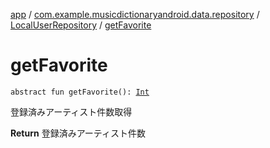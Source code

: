 [app](../../index.md) / [com.example.musicdictionaryandroid.data.repository](../index.md) / [LocalUserRepository](index.md) / [getFavorite](./get-favorite.md)

# getFavorite

`abstract fun getFavorite(): `[`Int`](https://kotlinlang.org/api/latest/jvm/stdlib/kotlin/-int/index.html)

登録済みアーティスト件数取得

**Return**
登録済みアーティスト件数

